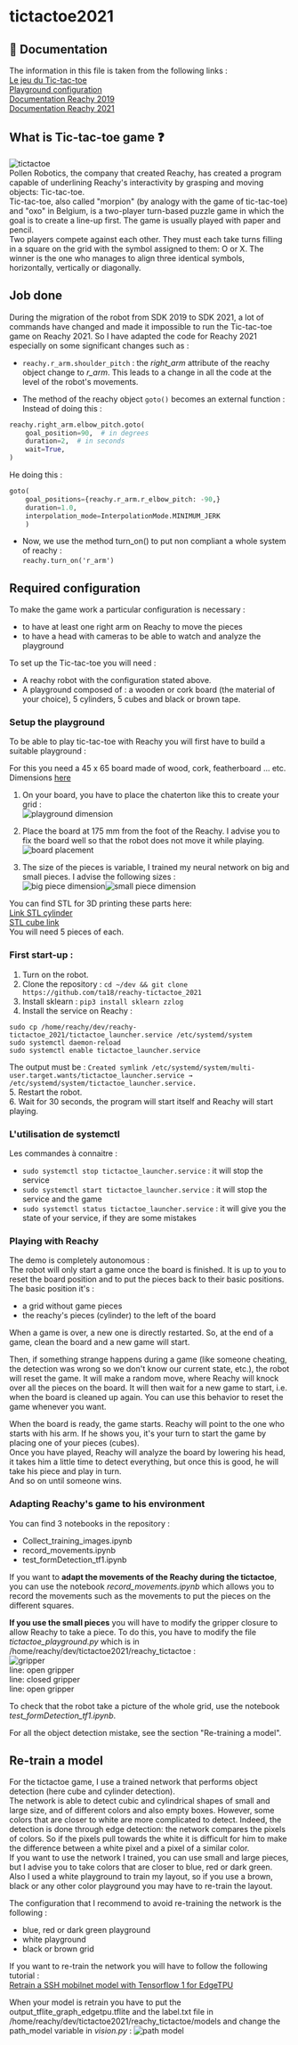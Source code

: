# tictactoe2021

## 📗 Documentation

The information in this file is taken from the following links :   
[Le jeu du Tic-tac-toe](https://fr.wikipedia.org/wiki/Tic-tac-toe)   
[Playground configuration](https://www.notion.so/TicTacToe-Guide-26937009c5dc4a7f950ede22c918d85a)  
[Documentation Reachy 2019](https://pollen-robotics.github.io/reachy-2019-docs/)  
[Documentation Reachy 2021](https://docs.pollen-robotics.com/)


## What is Tic-tac-toe game ❓ 
![tictactoe](img/tictactoe.png)   
Pollen Robotics, the company that created Reachy, has created a program capable of underlining Reachy's interactivity by grasping and moving objects: Tic-tac-toe.   
Tic-tac-toe, also called "morpion" (by analogy with the game of tic-tac-toe) and "oxo" in Belgium, is a two-player turn-based puzzle game in which the goal is to create a line-up first. The game is usually played with paper and pencil.   
Two players compete against each other. They must each take turns filling in a square on the grid with the symbol assigned to them: O or X. The winner is the one who manages to align three identical symbols, horizontally, vertically or diagonally.  

## Job done 
  
During the migration of the robot from SDK 2019 to SDK 2021, a lot of commands have changed and made it impossible to run the Tic-tac-toe game on Reachy 2021. 
So I have adapted the code for Reachy 2021 especially on some significant changes such as :    
* `reachy.r_arm.shoulder_pitch` : the *right_arm* attribute of the reachy object change to *r_arm*. This leads to a change in all the code at the level of the robot's movements. 

* The method of the reachy object `goto()` becomes an external function :   
Instead of doing this :  
```python
reachy.right_arm.elbow_pitch.goto(
    goal_position=90,  # in degrees
    duration=2,  # in seconds
    wait=True,
)
```
He doing this :
```python
goto(
	goal_positions={reachy.r_arm.r_elbow_pitch: -90,}
	duration=1.0,
	interpolation_mode=InterpolationMode.MINIMUM_JERK
	)
```

* Now, we use the method turn_on() to put non compliant a whole system of reachy :     
`reachy.turn_on('r_arm')`   

## Required configuration  

To make the game work a particular configuration is necessary :    
* to have at least one right arm on Reachy to move the pieces  
* to have a head with cameras to be able to watch and analyze the playground   

To set up the Tic-tac-toe you will need : 
- A reachy robot with the configuration stated above. 
- A playground composed of : a wooden or cork board (the material of your choice), 5 cylinders, 5 cubes and black or brown tape.    

### Setup the playground 

To be able to play tic-tac-toe with Reachy you will first have to build a suitable playground :    

For this you need a 45 x 65 board made of wood, cork, featherboard ... etc. Dimensions [here](https://www.notion.so/Dimensions-setup-morpion-a032f56eb2f14702a75a1bb347bbd2dd)   

1. On your board, you have to place the chaterton like this to create your grid :    
![playground dimension](img/playground_base.jpg)   

2. Place the board at 175 mm from the foot of the Reachy. I advise you to fix the board well so that the robot does not move it while playing.    
![board placement](img/playground_distance.png)   

3. The size of the pieces is variable, I trained my neural network on big and small pieces. I advise the following sizes :    
![big piece dimension](img/dimPieces2.png)![small piece dimension](img/dimPieces.png)     

You can find STL for 3D printing these parts here:          
[Link STL cylinder](https://github.com/ta18/tictactoe2021/blob/main/playground/cylinder.stl)      
[STL cube link](https://github.com/ta18/tictactoe2021/blob/main/playground/cube.stl)        
You will need 5 pieces of each.   

### First start-up :   

1. Turn on the robot.   
2. Clone the repository : `cd ~/dev && git clone https://github.com/ta18/reachy-tictactoe_2021 `
3. Install sklearn : `pip3 install sklearn zzlog`
4. Install the service on Reachy : 
```
sudo cp /home/reachy/dev/reachy-tictactoe_2021/tictactoe_launcher.service /etc/systemd/system
sudo systemctl daemon-reload 
sudo systemctl enable tictactoe_launcher.service
```
The output must be : `Created symlink /etc/systemd/system/multi-user.target.wants/tictactoe_launcher.service → /etc/systemd/system/tictactoe_launcher.service.`    
5. Restart the robot.     
6. Wait for 30 seconds, the program will start itself and Reachy will start playing.    

### L'utilisation de systemctl 

Les commandes à connaitre : 
* `sudo systemctl stop tictactoe_launcher.service` : it will stop the service 
* `sudo systemctl start tictactoe_launcher.service` : it will stop the service and the game
* `sudo systemctl status tictactoe_launcher.service` : it will give you the state of your service, if they are some mistakes  

### Playing with Reachy 

The demo is completely autonomous :   
The robot will only start a game once the board is finished. It is up to you to reset the board position and to put the pieces back to their basic positions.   
The basic position it's : 
- a grid without game pieces  
- the reachy's pieces (cylinder) to the left of the board 

When a game is over, a new one is directly restarted. So, at the end of a game, clean the board and a new game will start.   

Then, if something strange happens during a game (like someone cheating, the detection was wrong so we don't know our current state, etc.), the robot will reset the game. It will make a random move, where Reachy will knock over all the pieces on the board. It will then wait for a new game to start, i.e. when the board is cleaned up again. You can use this behavior to reset the game whenever you want.   

When the board is ready, the game starts. Reachy will point to the one who starts with his arm. If he shows you, it's your turn to start the game by placing one of your pieces (cubes).    
Once you have played, Reachy will analyze the board by lowering his head, it takes him a little time to detect everything, but once this is good, he will take his piece and play in turn.   
And so on until someone wins.    

### Adapting Reachy's game to his environment

You can find 3 notebooks in the repository :     
* Collect_training_images.ipynb  
* record_movements.ipynb   
* test_formDetection_tf1.ipynb  

If you want to **adapt the movements of the Reachy during the tictactoe**, you can use the notebook *record_movements.ipynb* which allows you to record the movements such as the movements to put the pieces on the different squares.     

**If you use the small pieces** you will have to modify the gripper closure to allow Reachy to take a piece. To do this, you have to modify the file *tictactoe_playground.py* which is in /home/reachy/dev/tictactoe2021/reachy_tictactoe :       
![gripper](img/gripper.png)       
line: open gripper     
line: closed gripper     
line: open gripper     

To check that the robot take a picture of the whole grid, use the notebook *test_formDetection_tf1.ipynb*.     

For all the object detection mistake, see the section "Re-training a model".     

## Re-train a model 

For the tictactoe game, I use a trained network that performs object detection (here cube and cylinder detection).    
The network is able to detect cubic and cylindrical shapes of small and large size, and of different colors and also empty boxes. However, some colors that are closer to white are more complicated to detect. Indeed, the detection is done through edge detection: the network compares the pixels of colors. So if the pixels pull towards the white it is difficult for him to make the difference between a white pixel and a pixel of a similar color.    
If you want to use the network I trained, you can use small and large pieces, but I advise you to take colors that are closer to blue, red or dark green.   
Also I used a white playground to train my layout, so if you use a brown, black or any other color playground you may have to re-train the layout.   

The configuration that I recommend to avoid re-training the network is the following :    
- blue, red or dark green playground   
- white playground   
- black or brown grid   

If you want to re-train the network you will have to follow the following tutorial :    
[Retrain a SSH mobilnet model with Tensorflow 1 for EdgeTPU](https://github.com/ta18/tod_tf1)

When your model is retrain you have to put the output_tflite_graph_edgetpu.tflite and the label.txt file in /home/reachy/dev/tictactoe2021/reachy_tictactoe/models and change the path_model variable in *vision.py* : 
![path model](img/models.png)     
